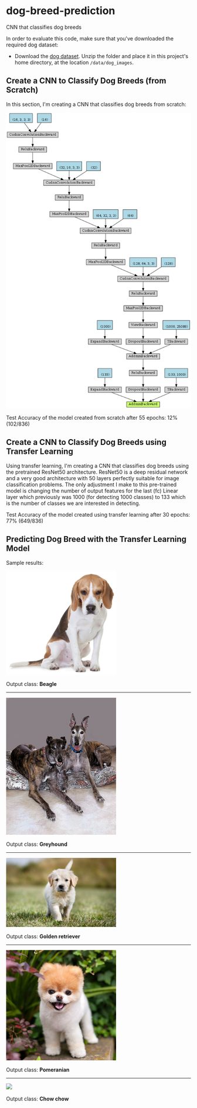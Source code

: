 # dog-breed-prediction
CNN that classifies dog breeds 

In order to evaluate this code, make sure that you've downloaded the required dog dataset:
* Download the [dog dataset](https://s3-us-west-1.amazonaws.com/udacity-aind/dog-project/dogImages.zip).  Unzip the folder and place it in this project's home directory, at the location `/data/dog_images`. 

## Create a CNN to Classify Dog Breeds (from Scratch)

In this section, I'm creating a CNN that classifies dog breeds from scratch:

<img src="images/from_sratch.png"> 

Test Accuracy of the model created from scratch after 55 epochs: 12% (102/836)

## Create a CNN to Classify Dog Breeds using Transfer Learning

Using transfer learning, I'm creating a CNN that classifies dog breeds using the pretrained ResNet50 architecture. 
ResNet50 is a deep residual network and a very good architecture with 50 layers perfectly suitable for image classification problems. The only adjustment I make to this pre-trained model is changing the number of output features for the last (fc) Linear layer which previously was 1000 (for detecting 1000 classes) to 133 which is the number of classes we are interested in detecting.

Test Accuracy of the model created using transfer learning after 30 epochs: 77% (649/836)

## Predicting Dog Breed with the Transfer Learning Model

Sample results:

<img src='images/Beagle_01182.jpg' width="300"> 

Output class: **Beagle** 
_____________________________________________________________________________________________

<img src='images/Greyhound_05562.jpg' width="300"> 

Output class: **Greyhound** 
_____________________________________________________________________________________________

<img src='images/dog1.jpg' width="300"> 

Output class: **Golden retriever**  
_____________________________________________________________________________________________

<img src='images/dog2.jpg' width="300"> 

Output class: **Pomeranian** 
_____________________________________________________________________________________________

<img src='images/dog3.jpg' width="300"> 

Output class: **Chow chow** 
